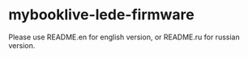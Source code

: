 # mybooklive-lede-firmware

Please use README.en for english version, or README.ru for russian version.
